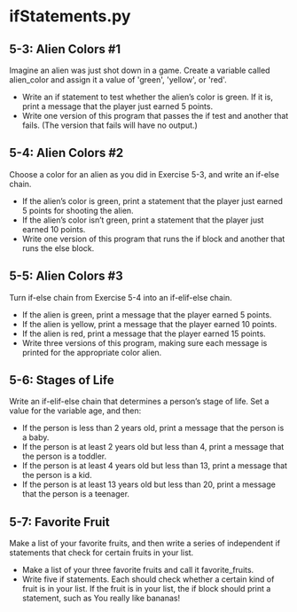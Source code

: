 # ifStatements.py
## 5-3: Alien Colors #1
Imagine an alien was just shot down in a game. Create a variable called alien_color and assign it a value of 'green', 'yellow', or 'red'.
* Write an if statement to test whether the alien’s color is green. If it is, print a message that the player just earned 5 points.
* Write one version of this program that passes the if test and another that fails. (The version that fails will have no output.)
## 5-4: Alien Colors #2
Choose a color for an alien as you did in Exercise 5-3, and write an if-else chain.
* If the alien’s color is green, print a statement that the player just earned 5 points for shooting the alien.
* If the alien’s color isn’t green, print a statement that the player just earned 10 points.
* Write one version of this program that runs the if block and another that runs the else block.
## 5-5: Alien Colors #3
Turn if-else chain from Exercise 5-4 into an if-elif-else chain.
* If the alien is green, print a message that the player earned 5 points.
* If the alien is yellow, print a message that the player earned 10 points.
* If the alien is red, print a message that the player earned 15 points.
* Write three versions of this program, making sure each message is printed for the appropriate color alien.
## 5-6: Stages of Life
Write an if-elif-else chain that determines a person’s stage of life. Set a value for the variable age, and then:
* If the person is less than 2 years old, print a message that the person is a baby.
* If the person is at least 2 years old but less than 4, print a message that the person is a toddler.
* If the person is at least 4 years old but less than 13, print a message that the person is a kid.
* If the person is at least 13 years old but less than 20, print a message that the person is a teenager.
## 5-7: Favorite Fruit
Make a list of your favorite fruits, and then write a series of independent if statements that check for certain fruits in your list.
* Make a list of your three favorite fruits and call it favorite_fruits.
* Write five if statements. Each should check whether a certain kind of fruit is in your list. If the fruit is in your list, the if block should print a statement, such as You really like bananas!
